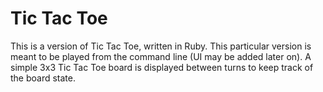 # Tic Tac Toe
This is a version of Tic Tac Toe, written in Ruby. This particular version is meant to be played from the command line (UI may be added later on). A simple 3x3 Tic Tac Toe board is displayed between turns to keep track of the board state. 
